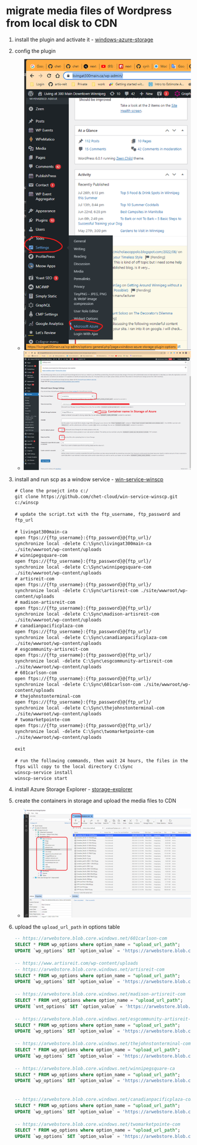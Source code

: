# migrate media files of Wordpress from local disk to CDN

1. install the plugin and activate it  - [windows-azure-storage](https://wordpress.org/plugins/windows-azure-storage/)
   
2. config the plugin
   - ![wheretoconfig](./images/3.3-wheretoconfig.png)
   - ![config-storage](./images/3.3-config-storage.png)

3. install and run scp as a window service - [win-service-winscp](https://github.com/chet-cloud/win-service-winscp)
   
    ```shell
    # Clone the proejct into c:/
    git clone https://github.com/chet-cloud/win-service-winscp.git c:/winscp

    # update the script.txt with the ftp_username, ftp_password and ftp_url

    # livingat300main-ca
    open ftps://{ftp_username}:{ftp_password}@{ftp_url}/
    synchronize local -delete C:\Sync\livingat300main-ca ./site/wwwroot/wp-content/uploads
    # winnipegsquare-com
    open ftps://{ftp_username}:{ftp_password}@{ftp_url}/
    synchronize local -delete C:\Sync\winnipegsquare-com ./site/wwwroot/wp-content/uploads
    # artisreit-com
    open ftps://{ftp_username}:{ftp_password}@{ftp_url}/
    synchronize local -delete C:\Sync\artisreit-com ./site/wwwroot/wp-content/uploads
    # madison-artisreit-com
    open ftps://{ftp_username}:{ftp_password}@{ftp_url}/
    synchronize local -delete C:\Sync\madison-artisreit-com ./site/wwwroot/wp-content/uploads
    # canadianpacificplaza-com 
    open ftps://{ftp_username}:{ftp_password}@{ftp_url}/
    synchronize local -delete C:\Sync\canadianpacificplaza-com ./site/wwwroot/wp-content/uploads
    # esgcommunity-artisreit-com
    open ftps://{ftp_username}:{ftp_password}@{ftp_url}/
    synchronize local -delete C:\Sync\esgcommunity-artisreit-com ./site/wwwroot/wp-content/uploads
    # 601carlson-com
    open ftps://{ftp_username}:{ftp_password}@{ftp_url}/
    synchronize local -delete C:\Sync\601carlson-com ./site/wwwroot/wp-content/uploads
    # thejohnstonterminal-com
    open ftps://{ftp_username}:{ftp_password}@{ftp_url}/
    synchronize local -delete C:\Sync\thejohnstonterminal-com ./site/wwwroot/wp-content/uploads
    # twomarketpointe-com
    open ftps://{ftp_username}:{ftp_password}@{ftp_url}/
    synchronize local -delete C:\Sync\twomarketpointe-com ./site/wwwroot/wp-content/uploads

    exit

    # run the following commands, then wait 24 hours, the files in the ftps will copy to the local directory C:\Sync
    winscp-service install
    winscp-service start

    ```
    
4. install Azure Storage Explorer - [storage-explorer](https://azure.microsoft.com/en-us/products/storage/storage-explorer/)

5. create the containers in storage and upload the media files to CDN
   - ![storage-explorer](./images/3.3-storage-explorer.png)

6. upload the `upload_url_path` in options table 

    ```sql
    -- https://arwebstore.blob.core.windows.net/601carlson-com
    SELECT * FROM wp_options where option_name = "upload_url_path";
    UPDATE `wp_options` SET `option_value` = 'https://arwebstore.blob.core.windows.net/601carlson-com' where option_name = "upload_url_path";

    -- https://www.artisreit.com/wp-content/uploads
    -- https://arwebstore.blob.core.windows.net/artisreit-com
    SELECT * FROM wp_options where option_name = "upload_url_path";
    UPDATE `wp_options` SET `option_value` = 'https://arwebstore.blob.core.windows.net/artisreit-com' where option_name = "upload_url_path";

    -- https://arwebstore.blob.core.windows.net/madison-artisreit-com 
    SELECT * FROM vnt_options where option_name = "upload_url_path";
    UPDATE `vnt_options` SET `option_value` = 'https://arwebstore.blob.core.windows.net/artisreit-com' where option_name = "upload_url_path";

    -- https://arwebstore.blob.core.windows.net/esgcommunity-artisreit-com
    SELECT * FROM wp_options where option_name = "upload_url_path";
    UPDATE `wp_options` SET `option_value` = 'https://arwebstore.blob.core.windows.net/esgcommunity-artisreit-com' where option_name = "upload_url_path";

    -- https://arwebstore.blob.core.windows.net/thejohnstonterminal-com
    SELECT * FROM wp_options where option_name = "upload_url_path";
    UPDATE `wp_options` SET `option_value` = 'https://arwebstore.blob.core.windows.net/thejohnstonterminal-com' where option_name = "upload_url_path";

    -- https://arwebstore.blob.core.windows.net/winnipegsquare-ca
    SELECT * FROM wp_options where option_name = "upload_url_path";
    UPDATE `wp_options` SET `option_value` = 'https://arwebstore.blob.core.windows.net/winnipegsquare-ca' where option_name = "upload_url_path";


    -- https://arwebstore.blob.core.windows.net/canadianpacificplaza-com 
    SELECT * FROM wp_options where option_name = "upload_url_path";
    UPDATE `wp_options` SET `option_value` = 'https://arwebstore.blob.core.windows.net/canadianpacificplaza-com' where option_name = "upload_url_path";

    -- https://arwebstore.blob.core.windows.net/twomarketpointe-com
    SELECT * FROM wp_options where option_name = "upload_url_path";
    UPDATE `wp_options` SET `option_value` = 'https://arwebstore.blob.core.windows.net/twomarketpointe-com' where option_name = "upload_url_path";

    ```


